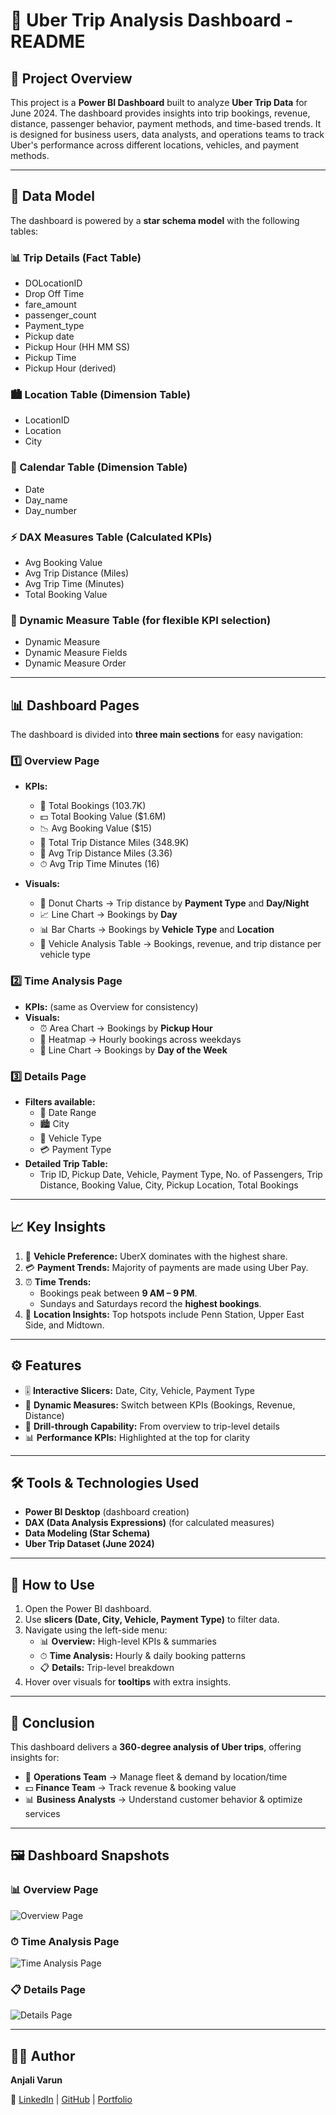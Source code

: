 # 🚖 Uber Trip Analysis Dashboard - README

## 📌 Project Overview
This project is a **Power BI Dashboard** built to analyze **Uber Trip Data** for June 2024. The dashboard provides insights into trip bookings, revenue, distance, passenger behavior, payment methods, and time-based trends. It is designed for business users, data analysts, and operations teams to track Uber's performance across different locations, vehicles, and payment methods.

---

## 📂 Data Model
The dashboard is powered by a **star schema model** with the following tables:

### 📊 Trip Details (Fact Table)
- DOLocationID
- Drop Off Time
- fare_amount
- passenger_count
- Payment_type
- Pickup date
- Pickup Hour (HH MM SS)
- Pickup Time
- Pickup Hour (derived)

### 🏙️ Location Table (Dimension Table)
- LocationID
- Location
- City

### 📅 Calendar Table (Dimension Table)
- Date
- Day_name
- Day_number

### ⚡ DAX Measures Table (Calculated KPIs)
- Avg Booking Value
- Avg Trip Distance (Miles)
- Avg Trip Time (Minutes)
- Total Booking Value

### 🔄 Dynamic Measure Table (for flexible KPI selection)
- Dynamic Measure
- Dynamic Measure Fields
- Dynamic Measure Order

---

## 📊 Dashboard Pages
The dashboard is divided into **three main sections** for easy navigation:

### 1️⃣ Overview Page
- **KPIs:**
  - 🚗 Total Bookings (103.7K)
  - 💵 Total Booking Value ($1.6M)
  - 📉 Avg Booking Value ($15)
  - 📍 Total Trip Distance Miles (348.9K)
  - 📏 Avg Trip Distance Miles (3.36)
  - ⏱ Avg Trip Time Minutes (16)

- **Visuals:**
  - 🍩 Donut Charts → Trip distance by **Payment Type** and **Day/Night**
  - 📈 Line Chart → Bookings by **Day**
  - 📊 Bar Charts → Bookings by **Vehicle Type** and **Location**
  - 🚙 Vehicle Analysis Table → Bookings, revenue, and trip distance per vehicle type

### 2️⃣ Time Analysis Page
- **KPIs:** (same as Overview for consistency)
- **Visuals:**
  - ⏰ Area Chart → Bookings by **Pickup Hour**
  - 🔲 Heatmap → Hourly bookings across weekdays
  - 📆 Line Chart → Bookings by **Day of the Week**

### 3️⃣ Details Page
- **Filters available:**
  - 📅 Date Range
  - 🏙️ City
  - 🚙 Vehicle Type
  - 💳 Payment Type
- **Detailed Trip Table:**
  - Trip ID, Pickup Date, Vehicle, Payment Type, No. of Passengers, Trip Distance, Booking Value, City, Pickup Location, Total Bookings

---

## 📈 Key Insights
1. 🚙 **Vehicle Preference:** UberX dominates with the highest share.
2. 💳 **Payment Trends:** Majority of payments are made using Uber Pay.
3. ⏰ **Time Trends:**
   - Bookings peak between **9 AM – 9 PM**.
   - Sundays and Saturdays record the **highest bookings**.
4. 📍 **Location Insights:** Top hotspots include Penn Station, Upper East Side, and Midtown.

---

## ⚙️ Features
- 🎚 **Interactive Slicers:** Date, City, Vehicle, Payment Type
- 🔄 **Dynamic Measures:** Switch between KPIs (Bookings, Revenue, Distance)
- 🔎 **Drill-through Capability:** From overview to trip-level details
- 📊 **Performance KPIs:** Highlighted at the top for clarity

---

## 🛠️ Tools & Technologies Used
- **Power BI Desktop** (dashboard creation)
- **DAX (Data Analysis Expressions)** (for calculated measures)
- **Data Modeling (Star Schema)**
- **Uber Trip Dataset (June 2024)**

---

## 🚀 How to Use
1. Open the Power BI dashboard.
2. Use **slicers (Date, City, Vehicle, Payment Type)** to filter data.
3. Navigate using the left-side menu:
   - 📊 **Overview:** High-level KPIs & summaries
   - ⏱ **Time Analysis:** Hourly & daily booking patterns
   - 📋 **Details:** Trip-level breakdown
4. Hover over visuals for **tooltips** with extra insights.

---

## 📌 Conclusion
This dashboard delivers a **360-degree analysis of Uber trips**, offering insights for:
- 🚗 **Operations Team** → Manage fleet & demand by location/time
- 💵 **Finance Team** → Track revenue & booking value
- 📊 **Business Analysts** → Understand customer behavior & optimize services

---

## 🖼️ Dashboard Snapshots

### 📊 Overview Page
![Overview Page](https://github.com/anjalivarun13/Uber-Trip-Analysis-Dashboard-Power-BI/blob/main/Overview.png)

### ⏱ Time Analysis Page
![Time Analysis Page](https://github.com/anjalivarun13/Uber-Trip-Analysis-Dashboard-Power-BI/blob/main/Time%20Analysis.png)

### 📋 Details Page
![Details Page](https://github.com/anjalivarun13/Uber-Trip-Analysis-Dashboard-Power-BI/blob/main/Details.png)

---

## 👩‍💻 Author
**Anjali Varun**  

🔗 [LinkedIn](https://www.linkedin.com/in/your-linkedin-username) | [GitHub](https://github.com/anjalivarun13) | [Portfolio](https://your-portfolio-link.com)

